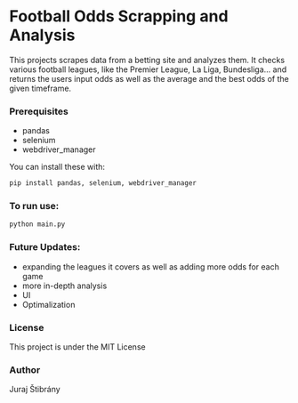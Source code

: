 # Football Odds Scrapping and Analysis

This projects scrapes data from a betting site and analyzes them. It checks various football leagues, like the Premier League, La Liga, Bundesliga...
and returns the users input odds as well as the average and the best odds of the given timeframe.

### Prerequisites

- pandas
- selenium
- webdriver_manager

You can install these with:
```bash
pip install pandas, selenium, webdriver_manager
```

### To run use:
```bash
python main.py
```

### Future Updates:
- expanding the leagues it covers as well as adding more odds for each game
- more in-depth analysis
- UI
- Optimalization

### License
This project is under the MIT License

### Author
Juraj Štibrány
